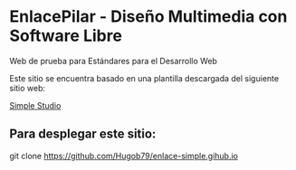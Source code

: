# EnlacePilar - Diseño Multimedia con Software Libre
Web de prueba para Estándares para el Desarrollo Web

Este sitio se encuentra basado en una plantilla descargada del siguiente sitio web:

[Simple Studio](https://plantillashtmlgratis.com/todas-las-plantillas/plantilla/plantillas-html-gratuita-para-descargar-simple-studio/)

## Para desplegar este sitio:

git clone https://github.com/Hugob79/enlace-simple.gihub.io

